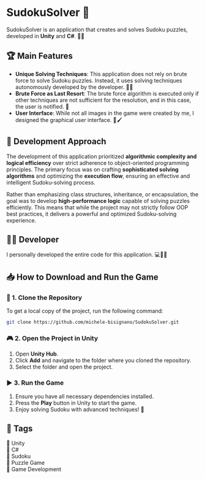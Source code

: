 # SudokuSolver 🎯

SudokuSolver is an application that creates and solves Sudoku puzzles, developed in **Unity** and **C#**. 🎲🧩

## 🏆 Main Features

- **Unique Solving Techniques**: This application does not rely on brute force to solve Sudoku puzzles. Instead, it uses solving techniques autonomously developed by the developer. 🧠✨
- **Brute Force as Last Resort**: The brute force algorithm is executed only if other techniques are not sufficient for the resolution, and in this case, the user is notified. 🚨
- **User Interface**: While not all images in the game were created by me, I designed the graphical user interface. 🎨🖌️

## 📝 Development Approach

The development of this application prioritized **algorithmic complexity and logical efficiency** over strict adherence to object-oriented programming principles. The primary focus was on crafting **sophisticated solving algorithms** and optimizing the **execution flow**, ensuring an effective and intelligent Sudoku-solving process. 

Rather than emphasizing class structures, inheritance, or encapsulation, the goal was to develop **high-performance logic** capable of solving puzzles efficiently. This means that while the project may not strictly follow OOP best practices, it delivers a powerful and optimized Sudoku-solving experience.

## 👨‍💻 Developer

I personally developed the entire code for this application. 💻👨‍💻

## 📥 How to Download and Run the Game

### 📂 1. Clone the Repository
To get a local copy of the project, run the following command:
```sh
git clone https://github.com/michele-bisignano/SudokuSolver.git
```

### 🎮 2. Open the Project in Unity
1. Open **Unity Hub**.
2. Click **Add** and navigate to the folder where you cloned the repository.
3. Select the folder and open the project.

### ▶️ 3. Run the Game
1. Ensure you have all necessary dependencies installed.
2. Press the **Play** button in Unity to start the game.
3. Enjoy solving Sudoku with advanced techniques! 🎉

## 📌 Tags

🎲 Unity  
🎲 C#  
🎲 Sudoku  
🎲 Puzzle Game  
🎲 Game Development




